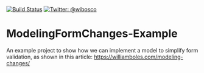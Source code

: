 [![Build Status](https://travis-ci.org/wibosco/ModelingFormChanges-Example.svg)](https://travis-ci.org/wibosco/ModelingFormChanges-Example)
<a href="https://twitter.com/wibosco"><img src="https://img.shields.io/badge/twitter-@wibosco-blue.svg?style=flat" alt="Twitter: @wibosco" /></a>

# ModelingFormChanges-Example
An example project to show how we can implement a model to simplify form validation, as shown in this article: https://williamboles.com/modeling-changes/
